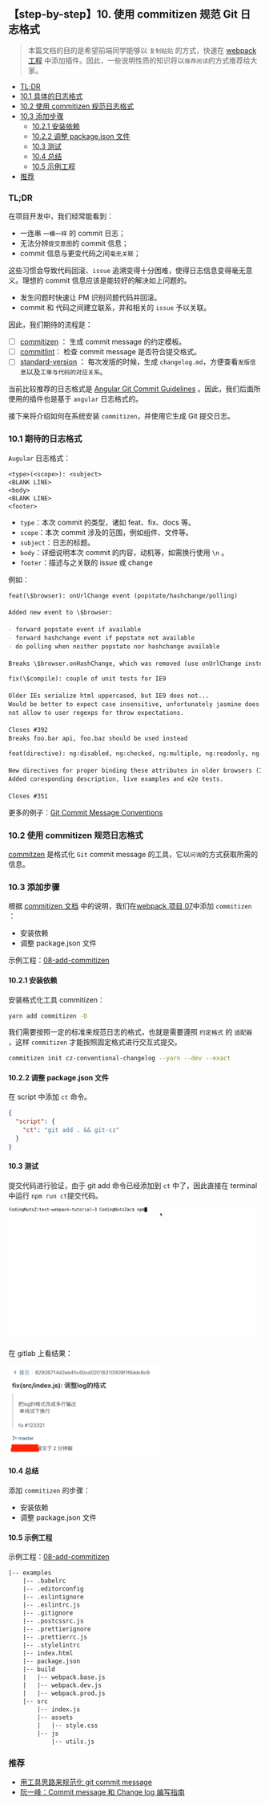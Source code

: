 ## 【step-by-step】10. 使用 commitizen 规范 Git 日志格式

> 本篇文档的目的是希望前端同学能够以 `复制粘贴` 的方式，快速在 [webpack 工程](../examples/01-base) 中添加插件。因此，一些说明性质的知识将以`推荐阅读`的方式推荐给大家。

<!-- START doctoc generated TOC please keep comment here to allow auto update -->
<!-- DON'T EDIT THIS SECTION, INSTEAD RE-RUN doctoc TO UPDATE -->

- [TL;DR](#tldr)
- [10.1 具体的日志格式](#101-%E5%85%B7%E4%BD%93%E7%9A%84%E6%97%A5%E5%BF%97%E6%A0%BC%E5%BC%8F)
- [10.2 使用 commitizen 规范日志格式](#102-%E4%BD%BF%E7%94%A8-commitizen-%E8%A7%84%E8%8C%83%E6%97%A5%E5%BF%97%E6%A0%BC%E5%BC%8F)
- [10.3 添加步骤](#103-%E6%B7%BB%E5%8A%A0%E6%AD%A5%E9%AA%A4)
  - [10.2.1 安装依赖](#1021-%E5%AE%89%E8%A3%85%E4%BE%9D%E8%B5%96)
  - [10.2.2 调整 package.json 文件](#1022-%E8%B0%83%E6%95%B4-packagejson-%E6%96%87%E4%BB%B6)
  - [10.3 测试](#103-%E6%B5%8B%E8%AF%95)
  - [10.4 总结](#104-%E6%80%BB%E7%BB%93)
  - [10.5 示例工程](#105-%E7%A4%BA%E4%BE%8B%E5%B7%A5%E7%A8%8B)
- [推荐](#%E6%8E%A8%E8%8D%90)

<!-- END doctoc generated TOC please keep comment here to allow auto update -->

### TL;DR

在项目开发中，我们经常能看到：

- 一连串 `一模一样` 的 commit 日志；
- 无法分辨`提交意图`的 commit 信息；
- commit 信息与更变代码之间`毫无关联`；

这些习惯会导致代码回滚、`issue` 追溯变得十分困难，使得日志信息变得毫无意义。理想的 commit 信息应该是能较好的解决如上问题的。

- 发生问题时快速让 PM 识别问题代码并回滚。
- commit 和 代码之间建立联系，并和相关的 `issue` 予以关联。

因此，我们期待的流程是：

- [ ] [commitizen](./10-add-commitizen.md) ： 生成 commit message 的约定模板。
- [ ] [commitlint](./11-add-commitlint.md)： 检查 commit message 是否符合提交格式。
- [ ] [standard-version](./12-add-changelog.md) ： 每次发版的时候，生成 `changelog.md`，方便查看`发版信息`以及`工单与代码的对应关系`。

当前比较推荐的日志格式是 [Angular Git Commit Guidelines](https://github.com/angular/angular.js/blob/master/DEVELOPERS.md#-git-commit-guidelines) 。因此，我们后面所使用的插件也是基于 `angular` 日志格式的。

接下来将介绍如何在系统安装 `commitizen`，并使用它生成 Git 提交日志。

### 10.1 期待的日志格式

`Augular` 日志格式：

```
<type>(<scope>): <subject>
<BLANK LINE>
<body>
<BLANK LINE>
<footer>
```

- `type`：本次 commit 的类型，诸如 feat、fix、docs 等。
- `scope`：本次 commit 涉及的范围，例如组件、文件等。
- `subject`：日志的标题。
- `body`：详细说明本次 commit 的内容，动机等，如需换行使用 `\n` 。
- `footer`：描述与之关联的 issue 或 change

例如：

```markdown
feat(\$browser): onUrlChange event (popstate/hashchange/polling)

Added new event to \$browser:

- forward popstate event if available
- forward hashchange event if popstate not available
- do polling when neither popstate nor hashchange available

Breaks \$browser.onHashChange, which was removed (use onUrlChange instead)
```

```markdown
fix(\$compile): couple of unit tests for IE9

Older IEs serialize html uppercased, but IE9 does not...
Would be better to expect case insensitive, unfortunately jasmine does
not allow to user regexps for throw expectations.

Closes #392
Breaks foo.bar api, foo.baz should be used instead
```

```markdown
feat(directive): ng:disabled, ng:checked, ng:multiple, ng:readonly, ng:selected

New directives for proper binding these attributes in older browsers (IE).
Added coresponding description, live examples and e2e tests.

Closes #351
```

更多的例子：[Git Commit Message Conventions](https://docs.google.com/document/d/1QrDFcIiPjSLDn3EL15IJygNPiHORgU1_OOAqWjiDU5Y/edit#heading=h.8sw072iehlhg)

### 10.2 使用 commitizen 规范日志格式

[commitzen](https://github.com/commitizen/cz-cli) 是格式化 `Git` commit message 的工具，它以`问询`的方式获取所需的信息。

### 10.3 添加步骤

根据 [commitizen 文档](https://github.com/commitizen/cz-cli) 中的说明，我们在[webpack 项目 07](../examples/07-add-lint-staged)中添加 `commitizen` ：

- 安装依赖
- 调整 package.json 文件

示例工程：[08-add-commitizen](../examples/08-add-commitizen)

#### 10.2.1 安装依赖

安装格式化工具 commitizen：

```bash
yarn add commitizen -D
```

我们需要按照一定的标准来规范日志的格式，也就是需要遵照 `约定格式` 的 `适配器 `，这样 `commitizen` 才能按照固定格式进行交互式提交。

```bash
commitizen init cz-conventional-changelog --yarn --dev --exact
```

#### 10.2.2 调整 package.json 文件

在 script 中添加 `ct` 命令。

```json
{
  "script": {
    "ct": "git add . && git-cz"
  }
}
```

#### 10.3 测试

提交代码进行验证，由于 git add 命令已经添加到 `ct` 中了，因此直接在 terminal 中运行 `npm run ct`提交代码。

![](../imgs/commitizen.gif)

在 gitlab 上看结果：

<img src="../imgs/commitizen-gitlab.png" width="300" align=center />

#### 10.4 总结

添加 `commitizen` 的步骤：

- 安装依赖
- 调整 package.json 文件

#### 10.5 示例工程

示例工程：[08-add-commitizen](../examples/08-add-commitizen)

```
|-- examples
    |-- .babelrc
    |-- .editorconfig
    |-- .eslintignore
    |-- .eslintrc.js
    |-- .gitignore
    |-- .postcssrc.js
    |-- .prettierignore
    |-- .prettierrc.js
    |-- .stylelintrc
    |-- index.html
    |-- package.json
    |-- build
    |   |-- webpack.base.js
    |   |-- webpack.dev.js
    |   |-- webpack.prod.js
    |-- src
        |-- index.js
        |-- assets
        |   |-- style.css
        |-- js
            |-- utils.js
```

### 推荐

- [用工具思路来规范化 git commit message](https://github.com/pigcan/blog/issues/15)
- [阮一峰：Commit message 和 Change log 编写指南](http://www.ruanyifeng.com/blog/2016/01/commit_message_change_log.html)
